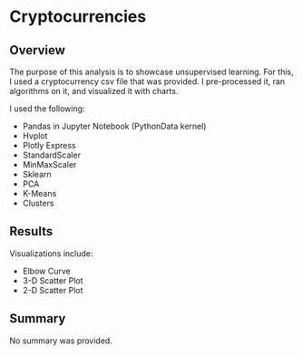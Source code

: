 # Cryptocurrencies

## Overview
The purpose of this analysis is to showcase unsupervised learning. For this, I used a cryptocurrency csv file that was provided. I  pre-processed it, ran algorithms on it, and visualized it with charts. 

I used the following:

- Pandas in Jupyter Notebook (PythonData kernel)
- Hvplot
- Plotly Express
- StandardScaler
- MinMaxScaler
- Sklearn
- PCA
- K-Means
- Clusters

## Results
Visualizations include:

- Elbow Curve
- 3-D Scatter Plot
- 2-D Scatter Plot

## Summary
No summary was provided.
